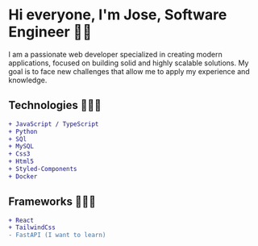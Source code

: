 # Hi everyone, I'm Jose, Software Engineer 👋🏼

I am a passionate web developer specialized in creating modern applications, focused on building solid and highly scalable solutions. My goal is to face new challenges that allow me to apply my experience and knowledge.

## Technologies 👨🏽‍💻
```diff
+ JavaScript / TypeScript
+ Python
+ SQl
+ MySQL
+ Css3
+ Html5
+ Styled-Components
+ Docker
```
## Frameworks 👷🏻‍♂️
```diff
+ React
+ TailwindCss
- FastAPI (I want to learn)
```
